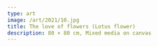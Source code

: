 ```yaml
---
type: art
image: /art/2021/10.jpg
title: The love of flowers (Lotus flower)
description: 80 × 80 cm, Mixed media on canvas
---
```

